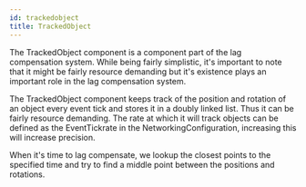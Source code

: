 ```yaml
---
id: trackedobject
title: TrackedObject
---
```


The TrackedObject component is a component part of the lag compensation system. While being fairly simplistic, it's important to note that it might be fairly resource demanding but it's existence plays an important role in the lag compensation system.

The TrackedObject component keeps track of the position and rotation of an object every event tick and stores it in a doubly linked list. Thus it can be fairly resource demanding. The rate at which it will track objects can be defined as the EventTickrate in the NetworkingConfiguration, increasing this will increase precision.

When it's time to lag compensate, we lookup the closest points to the specified time and try to find a middle point between the positions and rotations.